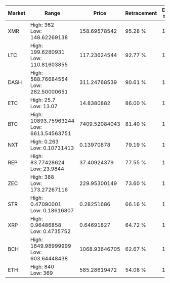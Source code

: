| Market | Range | Price| Retracement | Doubles to 50% |
| --- | --- | --- | --- | --- |
| XMR | High: 362<br />Low: 148.62269138 | 158.69578542 | 95.28 % | 1.61 |
| LTC | High: 199.6280931<br />Low: 110.81603855 | 117.23624544 | 92.77 % | 1.32 |
| DASH | High: 588.76684554<br />Low: 282.50000651 | 311.24768539 | 90.61 % | 1.40 |
| ETC | High: 25.7<br />Low: 13.07 | 14.8380882 | 86.00 % | 1.31 |
| BTC | High: 10893.75963244<br />Low: 6613.54563751 | 7409.52084043 | 81.40 % | 1.18 |
| NXT | High: 0.263<br />Low: 0.10731413 | 0.13970878 | 79.19 % | 1.33 |
| REP | High: 83.77428624<br />Low: 23.9844 | 37.40924379 | 77.55 % | 1.44 |
| ZEC | High: 388<br />Low: 173.27267116 | 229.95300149 | 73.60 % | 1.22 |
| STR | High: 0.47090001<br />Low: 0.18616807 | 0.28251686 | 66.16 % | 1.16 |
| XRP | High: 0.96486858<br />Low: 0.4735752 | 0.64691827 | 64.72 % | 1.11 |
| BCH | High: 1849.98999999<br />Low: 603.64448438 | 1068.93646705 | 62.67 % | 1.15 |
| ETH | High: 840<br />Low: 369 | 585.28619472 | 54.08 % | 1.03 |
